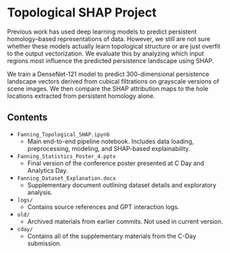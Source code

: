 # Topological SHAP Project

Previous work has used deep learning models to predict persistent homology–based representations of data. However, we still are not sure whether these models actually learn topological structure or are just overfit to the output vectorization. We evaluate this by analyzing which input regions most influence the predicted persistence landscape using SHAP.

We train a DenseNet-121 model to predict 300-dimensional persistence landscape vectors derived from cubical filtrations on grayscale versions of scene images. We then compare the SHAP attribution maps to the hole locations extracted from persistent homology alone.

## Contents

- `Fanning_Topological_SHAP.ipynb`  
  - Main end-to-end pipeline notebook. Includes data loading, preprocessing, modeling, and SHAP-based explainability.
- `Fanning_Statistics_Poster_4.pptx`  
  - Final version of the conference poster presented at C Day and Analytics Day.
- `Fanning_Dataset_Explanation.docx`  
  - Supplementary document outlining dataset details and exploratory analysis.
- `logs/`  
  - Contains source references and GPT interaction logs.
- `old/`  
  - Archived materials from earlier commits. Not used in current version.
- `cday/`
  - Contains all of the supplementary materials from the C-Day submission.